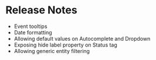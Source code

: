 # Release Notes
- Event tooltips
- Date formatting
- Allowing default values on Autocomplete and Dropdown
- Exposing hide label property on Status tag
- Allowing generic entity filtering
